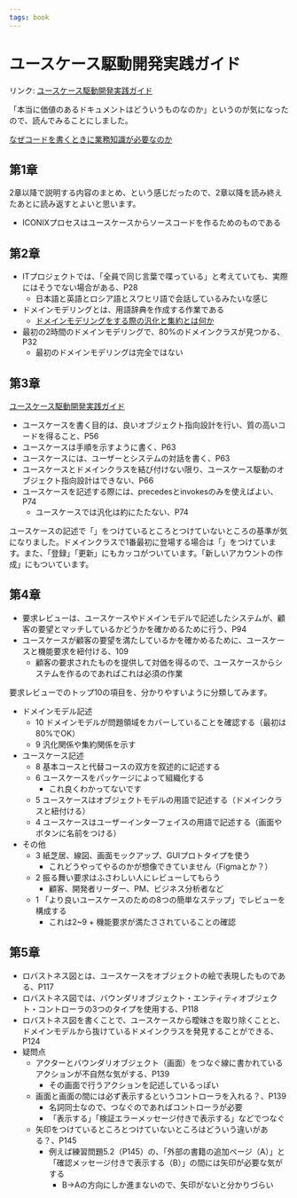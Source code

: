 ```yaml
---
tags: book
---
```


# ユースケース駆動開発実践ガイド

リンク: [ユースケース駆動開発実践ガイド](https://www.amazon.co.jp/%E3%83%A6%E3%83%BC%E3%82%B9%E3%82%B1%E3%83%BC%E3%82%B9%E9%A7%86%E5%8B%95%E9%96%8B%E7%99%BA%E5%AE%9F%E8%B7%B5%E3%82%AC%E3%82%A4%E3%83%89-OOP-Foundations-%E3%83%80%E3%82%B0%E3%83%BB%E3%83%AD%E3%83%BC%E3%82%BC%E3%83%B3%E3%83%90%E3%83%BC%E3%82%B0/dp/4798114456)

「本当に価値のあるドキュメントはどういうものなのか」というのが気になったので、読んでみることにしました。

[なぜコードを書くときに業務知識が必要なのか](なぜコードを書くときに業務知識が必要なのか.md)

## 第1章

2章以降で説明する内容のまとめ、という感じだったので、2章以降を読み終えたあとに読み返すとよいと思います。

- ICONIXプロセスはユースケースからソースコードを作るためのものである

## 第2章

- ITプロジェクトでは、「全員で同じ言葉で喋っている」と考えていても、実際にはそうでない場合がある、P28
	- 日本語と英語とロシア語とスワヒリ語で会話しているみたいな感じ
- ドメインモデリングとは、用語辞典を作成する作業である
	- [ドメインモデリングをする際の汎化と集約とは何か](ドメインモデリングをする際の汎化と集約とは何か.md)
- 最初の2時間のドメインモデリングで、80%のドメインクラスが見つかる、P32
	- 最初のドメインモデリングは完全ではない

## 第3章

[ユースケース駆動開発実践ガイド](anki/ユースケース駆動開発実践ガイド.md)

- ユースケースを書く目的は、良いオブジェクト指向設計を行い、質の高いコードを得ること、P56
- ユースケースは手順を示すように書く、P63
- ユースケースには、ユーザーとシステムの対話を書く、P63
- ユースケースとドメインクラスを結び付けない限り、ユースケース駆動のオブジェクト指向設計はできない、P66
- ユースケースを記述する際には、precedesとinvokesのみを使えばよい、P74
	- ユースケースでは汎化は約にたたない、P74

ユースケースの記述で「」をつけているところとつけていないところの基準が気になりました。ドメインクラスで1番最初に登場する場合は「」をつけています。また、「登録」「更新」にもカッコがついています。「新しいアカウントの作成」にもついています。

## 第4章

- 要求レビューは、ユースケースやドメインモデルで記述したシステムが、顧客の要望とマッチしているかどうかを確かめるために行う、P94
- ユースケースが顧客の要望を満たしているかを確かめるために、ユースケースと機能要求を紐付ける、109
	- 顧客の要求されたものを提供して対価を得るので、ユースケースからシステムを作るのであればこれは必須の作業

要求レビューでのトップ10の項目を、分かりやすいように分類してみます。

- ドメインモデル記述
	- 10 ドメインモデルが問題領域をカバーしていることを確認する（最初は80%でOK）
	- 9 汎化関係や集約関係を示す
- ユースケース記述
	- 8 基本コースと代替コースの双方を叙述的に記述する
	- 6 ユースケースをパッケージによって組織化する
		- これ良くわかってないです
	- 5 ユースケースはオブジェクトモデルの用語で記述する（ドメインクラスと紐付ける）
	- 4 ユースケースはユーザーインターフェイスの用語で記述する（画面やボタンに名前をつける）
- その他
	- 3 紙芝居、線図、画面モックアップ、GUIプロトタイプを使う
		- これどうやってやるのかが想像できていません（Figmaとか？）
	- 2 振る舞い要求はふさわしい人にレビューしてもらう
		- 顧客、開発者リーダー、PM、ビジネス分析者など
	- 1 「より良いユースケースのための8つの簡単なステップ」でレビューを構成する
		- これは2~9 + 機能要求が満たさされていることの確認

## 第5章

- ロバストネス図とは、ユースケースをオブジェクトの絵で表現したものである、P117
- ロバストネス図では、バウンダリオブジェクト・エンティティオブジェクト・コントローラの3つのタイプを使用する、P118
- ロバストネス図を書くことで、ユースケースから曖昧さを取り除くことと、ドメインモデルから抜けているドメインクラスを発見することができる、P124
- 疑問点
	- アクターとバウンダリオブジェクト（画面）をつなぐ線に書かれているアクションが不自然な気がする、P139
		- その画面で行うアクションを記述しているっぽい
	- 画面と画面の間には必ず表示するというコントローラを入れる？、P139
		- 名詞同士なので、つなぐのであればコントローラが必要
		- 「表示する」「検証エラーメッセージ付きで表示する」などでつなぐ
	- 矢印をつけているところとつけていないところはどういう違いがある？、P145
		- 例えば練習問題5.2（P145）の、「外部の書籍の追加ページ（A）」と「確認メッセージ付きで表示する（B）」の間には矢印が必要な気がする
			- B→Aの方向にしか進まないので、矢印がないと分かりづらい